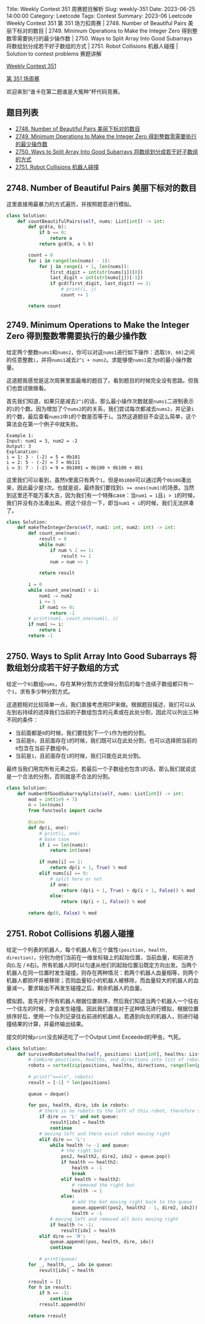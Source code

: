 Title: Weekly Contest 351 周赛题目解析
Slug: weekly-351
Date: 2023-06-25 14:00:00
Category: Leetcode
Tags: Contest
Summary: 2023-06 Leetcode Weekly Contest 351 第 351 场力扣周赛 | 2748. Number of Beautiful Pairs 美丽下标对的数目 | 2749. Minimum Operations to Make the Integer Zero 得到整数零需要执行的最少操作数 | 2750. Ways to Split Array Into Good Subarrays 将数组划分成若干好子数组的方式 | 2751. Robot Collisions 机器人碰撞 | Solution to contest problems 赛题讲解

[Weekly Contest 351](https://leetcode.com/contest/weekly-contest-351/)

[第 351 场周赛](https://leetcode.cn/contest/weekly-contest-351/)

欢迎来到“谁卡在第二题谁是大冤种”杯代码竞赛。

## 题目列表

- [2748. Number of Beautiful Pairs 美丽下标对的数目](https://leetcode.com/problems/number-of-beautiful-pairs/)
- [2749. Minimum Operations to Make the Integer Zero 得到整数零需要执行的最少操作数](https://leetcode.com/problems/minimum-operations-to-make-the-integer-zero/)
- [2750. Ways to Split Array Into Good Subarrays 将数组划分成若干好子数组的方式](https://leetcode.com/problems/ways-to-split-array-into-good-subarrays/)
- [2751. Robot Collisions 机器人碰撞](https://leetcode.com/problems/robot-collisions/)

## 2748. Number of Beautiful Pairs 美丽下标对的数目

这里直接用最暴力的方式遍历，并按照题意进行模拟。

```python
class Solution:
    def countBeautifulPairs(self, nums: List[int]) -> int:
        def gcd(a, b):
            if b == 0:
                return a
            return gcd(b, a % b)

        count = 0
        for i in range(len(nums) - 1):
            for j in range(i + 1, len(nums)):
                first_digit = int(str(nums[i])[0])
                last_digit = int(str(nums[j])[-1])
                if gcd(first_digit, last_digit) == 1:
                    # print(i, j)
                    count += 1

        return count
```

## 2749. Minimum Operations to Make the Integer Zero 得到整数零需要执行的最少操作数

给定两个整数`nums1`和`nums2`，你可以对这`nums1`进行如下操作：选取`[0, 60]`之间的任意整数`i`，并将`nums1`减去`2^i + nums2`。求能够使`nums1`变为`0`的最小操作数量。

这道题我感觉是这次周赛里面最难的题目了。看到题目的时候完全没有思路。但我们也尝试做做看。

首先我们知道，如果只是减去`2^i`的话，那么最小操作次数就是`nums1`二进制表示的`1`的个数。因为增加了个`nums2`的的关系，我们尝试每次都减去`nums2`，并记录`i`的个数，最后查看`nums1`中`1`的个数是否等于`i`。当然这道题目不会这么简单，这个算法会在第一个例子中就失败。
```
Example 1:
Input: num1 = 3, num2 = -2
Output: 3
Explanation:
i = 1: 3 - (-2) = 5 = 0b101
i = 2: 5 - (-2) = 7 = 0b111
i = 3: 7 - (-2) = 9 = 0b1001 = 0b100 + 0b100 + 0b1
```

这里我们可以看到，虽然`9`里面只有两个`1`，但是`0b1000`可以通过两个`0b100`凑出来，因此最少是`3`次。也就是说，最终我们要找到`i >= ones(num1)`的场景。当然到这里还不能万事大吉，因为我们有一个特殊case：当`num1 = 1`且`i > 1`的时候，我们并没有办法凑出来。把这个综合一下，即当`num1 < i`的时候，我们无法拼凑了。

```python
class Solution:
    def makeTheIntegerZero(self, num1: int, num2: int) -> int:
        def count_one(num):
            result = 0
            while num:
                if num % 2 == 1:
                    result += 1
                num = num >> 1
            
            return result
        
        i = 0
        while count_one(num1) > i:
            num1 -= num2
            i += 1
            if num1 <= 0:
                return -1
        # print(num1, count_one(num1), i)
        if num1 >= i:
            return i
        return -1
```

## 2750. Ways to Split Array Into Good Subarrays 将数组划分成若干好子数组的方式

给定一个`01`数组`nums`，存在某种分割方式使得分割后的每个连续子数组都只有一个`1`，求有多少种分割方式。

这道题相对比较简单一点，我们直接考虑用DP来做。根据题目描述，我们可以从左到右持续的选择我们当前的子数组包含的元素或在此处分割，因此可以列出三种不同的条件：

- 当前面都是`0`的时候，我们要找到下一个`1`作为他的分割。
- 当前是`0`，且前面存在`1`的时候，我们既可以在此处分割，也可以选择把当前的`0`包含在当前子数组中。
- 当前是`1`，且前面存在`1`的时候，我们只能在此处分割。

最终当我们用完所有元素之后，若最后一个子数组也包含`1`的话，那么我们就说这是一个合法的分割，否则就是不合法的分割。

```python
class Solution:
    def numberOfGoodSubarraySplits(self, nums: List[int]) -> int:
        mod = int(1e9 + 7)
        n = len(nums)
        from functools import cache
        
        @cache
        def dp(i, one):
            # print(i, one)
            # base case
            if i == len(nums):
                return int(one)
            
            if nums[i] == 1:
                return dp(i + 1, True) % mod
            elif nums[i] == 0:
                # split here or not
                if one:
                    return (dp(i + 1, True) + dp(i + 1, False)) % mod
                else:
                    return (dp(i + 1, False)) % mod
        
        return dp(0, False) % mod
```

## 2751. Robot Collisions 机器人碰撞

给定一个列表的机器人，每个机器人有三个属性`(position, health, direction)`，分别为他们当前在一维坐标轴上的起始位置，当前血量，和前进方向(`L`左 / `R`右)。所有机器人同时以匀速从他们的起始位置沿既定方向出发。当两个机器人在同一位置时发生碰撞，则存在两种情况：若两个机器人血量相等，则两个机器人都损坏并被移除；否则血量较小的机器人被移除，而血量较大的机器人的血量减一。要求输出不再发生碰撞之后，剩余机器人的血量。

模拟题。首先对于所有机器人根据位置排序，然后我们知道当两个机器人一个往右一个往左的时候，才会发生碰撞。因此我们直接对于这种情况进行模拟，根据位置排序好后，使用一个队列记录往右前进的机器人。若遇到向左的机器人，则进行碰撞结果的计算，并最终输出结果。

提交的时候`print`没去掉还吃了一个Output Limit Exceeded的甲虫，气死。

```python
class Solution:
    def survivedRobotsHealths(self, positions: List[int], healths: List[int], directions: str) -> List[int]:
        # Combine positions, healths, and directions into list of robots
        robots = sorted(zip(positions, healths, directions, range(len(positions))))
        
        # print("===\n", robots)
        result = [-1] * len(positions)
        
        queue = deque()
        
        for pos, health, dire, idx in robots:
            # there is no robots to the left of this robot, therefore survive
            if dire == 'L' and not queue:
                result[idx] = health
                continue
            # moving left and there exist robot moving right
            elif dire == 'L':
                while health != -1 and queue:
                    # the right bot
                    pos2, health2, dire2, idx2 = queue.pop()
                    if health == health2:
                        health = -1
                        break
                    elif health > health2:
                        # removed the right bot
                        health -= 1
                    else:
                        # add the bot moving right back to the queue
                        queue.append((pos2, health2 - 1, dire2, idx2))
                        health = -1
                # moving left and removed all bots moving right
                if health != -1:
                    result[idx] = health
            elif dire == 'R':
                queue.append((pos, health, dire, idx))
                continue
            
            # print(queue)
        for _, health, _, idx in queue:
            result[idx] = health
        
        rresult = []
        for h in result:
            if h == -1:
                continue
            rresult.append(h)
        
        return rresult
```
